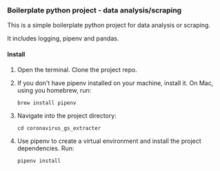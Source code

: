 ### Boilerplate python project - data analysis/scraping

This is a simple boilerplate python project for data analysis or scraping.

It includes logging, pipenv and pandas.

#### Install

1. Open the terminal. Clone the project repo.

2. If you don't have pipenv installed on your machine, install it. On Mac, using you homebrew, run:

    `brew install pipenv`

3. Navigate into the project directory:

    `cd coronavirus_gs_extracter`
     
4. Use pipenv to create a virtual environment and install the project 
dependencies. Run:

    `pipenv install`
